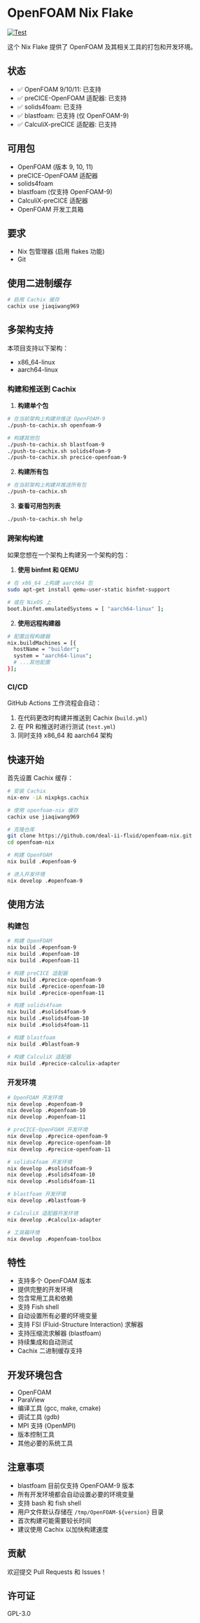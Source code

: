 # OpenFOAM Nix Flake

[![Test](https://github.com/deal-ii-fluid/openfoam-nix/actions/workflows/test.yml/badge.svg)](https://github.com/deal-ii-fluid/openfoam-nix/actions/workflows/test.yml)

这个 Nix Flake 提供了 OpenFOAM 及其相关工具的打包和开发环境。

## 状态

- ✅ OpenFOAM 9/10/11: 已支持
- ✅ preCICE-OpenFOAM 适配器: 已支持
- ✅ solids4foam: 已支持
- ✅ blastfoam: 已支持 (仅 OpenFOAM-9)
- ✅ CalculiX-preCICE 适配器: 已支持

## 可用包

- OpenFOAM (版本 9, 10, 11)
- preCICE-OpenFOAM 适配器
- solids4foam
- blastfoam (仅支持 OpenFOAM-9)
- CalculiX-preCICE 适配器
- OpenFOAM 开发工具箱

## 要求

- Nix 包管理器 (启用 flakes 功能)
- Git

## 使用二进制缓存

```bash
# 启用 Cachix 缓存
cachix use jiaqiwang969
```

## 多架构支持

本项目支持以下架构：
- x86_64-linux
- aarch64-linux

### 构建和推送到 Cachix

1. **构建单个包**
```bash
# 在当前架构上构建并推送 OpenFOAM-9
./push-to-cachix.sh openfoam-9

# 构建其他包
./push-to-cachix.sh blastfoam-9
./push-to-cachix.sh solids4foam-9
./push-to-cachix.sh precice-openfoam-9
```

2. **构建所有包**
```bash
# 在当前架构上构建并推送所有包
./push-to-cachix.sh
```

3. **查看可用包列表**
```bash
./push-to-cachix.sh help
```

### 跨架构构建

如果您想在一个架构上构建另一个架构的包：

1. **使用 binfmt 和 QEMU**
```bash
# 在 x86_64 上构建 aarch64 包
sudo apt-get install qemu-user-static binfmt-support

# 或在 NixOS 上
boot.binfmt.emulatedSystems = [ "aarch64-linux" ];
```

2. **使用远程构建器**
```bash
# 配置远程构建器
nix.buildMachines = [{
  hostName = "builder";
  system = "aarch64-linux";
  # ...其他配置
}];
```

### CI/CD

GitHub Actions 工作流程会自动：
1. 在代码更改时构建并推送到 Cachix (`build.yml`)
2. 在 PR 和推送时进行测试 (`test.yml`)
3. 同时支持 x86_64 和 aarch64 架构

## 快速开始

首先设置 Cachix 缓存：
```bash
# 安装 Cachix
nix-env -iA nixpkgs.cachix

# 使用 openfoam-nix 缓存
cachix use jiaqiwang969
```

```bash
# 克隆仓库
git clone https://github.com/deal-ii-fluid/openfoam-nix.git
cd openfoam-nix

# 构建 OpenFOAM
nix build .#openfoam-9

# 进入开发环境
nix develop .#openfoam-9
```

## 使用方法

### 构建包

```bash
# 构建 OpenFOAM
nix build .#openfoam-9
nix build .#openfoam-10
nix build .#openfoam-11

# 构建 preCICE 适配器
nix build .#precice-openfoam-9
nix build .#precice-openfoam-10
nix build .#precice-openfoam-11

# 构建 solids4foam
nix build .#solids4foam-9
nix build .#solids4foam-10
nix build .#solids4foam-11

# 构建 blastfoam
nix build .#blastfoam-9

# 构建 CalculiX 适配器
nix build .#precice-calculix-adapter
```

### 开发环境

```bash
# OpenFOAM 开发环境
nix develop .#openfoam-9
nix develop .#openfoam-10
nix develop .#openfoam-11

# preCICE-OpenFOAM 开发环境
nix develop .#precice-openfoam-9
nix develop .#precice-openfoam-10
nix develop .#precice-openfoam-11

# solids4foam 开发环境
nix develop .#solids4foam-9
nix develop .#solids4foam-10
nix develop .#solids4foam-11

# blastfoam 开发环境
nix develop .#blastfoam-9

# CalculiX 适配器开发环境
nix develop .#calculix-adapter

# 工具箱环境
nix develop .#openfoam-toolbox
```

## 特性

- 支持多个 OpenFOAM 版本
- 提供完整的开发环境
- 包含常用工具和依赖
- 支持 Fish shell
- 自动设置所有必要的环境变量
- 支持 FSI (Fluid-Structure Interaction) 求解器
- 支持压缩流求解器 (blastfoam)
- 持续集成和自动测试
- Cachix 二进制缓存支持

## 开发环境包含

- OpenFOAM
- ParaView
- 编译工具 (gcc, make, cmake)
- 调试工具 (gdb)
- MPI 支持 (OpenMPI)
- 版本控制工具
- 其他必要的系统工具

## 注意事项

- blastfoam 目前仅支持 OpenFOAM-9 版本
- 所有开发环境都会自动设置必要的环境变量
- 支持 bash 和 fish shell
- 用户文件默认存储在 `/tmp/OpenFOAM-${version}` 目录
- 首次构建可能需要较长时间
- 建议使用 Cachix 以加快构建速度

## 贡献

欢迎提交 Pull Requests 和 Issues！

## 许可证

GPL-3.0
